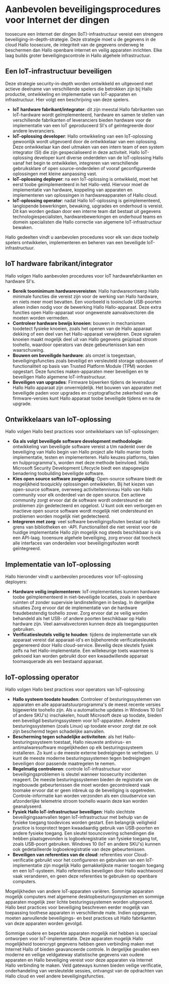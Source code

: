 # <a name="internet-of-things-security-best-practices"></a>Aanbevolen beveiligingsprocedures voor Internet der dingen
toosecure een Internet der dingen (IoT)-infrastructuur vereist een strengere beveiliging-in-depth-strategie. Deze strategie moet u de gegevens in de cloud Hallo toosecure, de integriteit van de gegevens onderweg te beschermen dan Hallo openbare internet en veilig apparaten inrichten. Elke laag builds groter beveiligingscontrole in Hallo algehele infrastructuur.

## <a name="secure-an-iot-infrastructure"></a>Een IoT-infrastructuur beveiligen
Deze strategie security-in-depth worden ontwikkeld en uitgevoerd met actieve deelname van verschillende spelers die betrokken zijn bij Hallo productie, ontwikkeling en implementatie van IoT-apparaten en infrastructuur. Hier volgt een beschrijving van deze spelers.  

* **IoT hardware fabrikant/integrator**: dit zijn meestal Hallo fabrikanten van IoT-hardware wordt geïmplementeerd, hardware en samen te stellen van verschillende fabrikanten of leveranciers bieden hardware voor de implementatie van een IoT geproduceerd SI's of geïntegreerde door andere leveranciers.
* **IoT-oplossing developer**: Hallo ontwikkeling van een IoT-oplossing gewoonlijk wordt uitgevoerd door de ontwikkelaar van een oplossing. Deze ontwikkelaar kan deel uitmaken van een intern team of een system integrator (SI) die zijn gespecialiseerd in deze activiteit. Hallo IoT-oplossing developer kunt diverse onderdelen van de IoT-oplossing Hallo vanaf het begin te ontwikkelen, integreren van verschillende gebruiksklare of open source-onderdelen of vooraf geconfigureerde oplossingen met kleine aanpassing vast.
* **IoT-oplossing deployer**: na een IoT-oplossing is ontwikkeld, moet het eerst toobe geïmplementeerd in het Hallo-veld. Hiervoor moet de implementatie van hardware, koppeling van apparaten en implementeren van oplossingen in hardwareapparaten of Hallo cloud.
* **IoT-oplossing operator**: nadat Hallo IoT-oplossing is geïmplementeerd, langlopende bewerkingen, bewaking, upgrades en onderhoud is vereist. Dit kan worden gedaan door een interne team dat bestaat uit gegevens technologiespecialisten, hardwarebewerkingen en onderhoud teams en domein specialisten die Hallo correctie van algemene IoT-infrastructuur bewaken.

Hallo gedeelten vindt u aanbevolen procedures voor elk van deze toohelp spelers ontwikkelen, implementeren en beheren van een beveiligde IoT-infrastructuur.

## <a name="iot-hardware-manufacturerintegrator"></a>IoT hardware fabrikant/integrator
Hallo volgen Hallo aanbevolen procedures voor IoT hardwarefabrikanten en hardware SI's.

* **Bereik toominimum hardwarevereisten**: Hallo hardwareontwerp Hallo minimale functies die vereist zijn voor de werking van Hallo hardware, en niets meer moet bevatten. Een voorbeeld is tooinclude USB-poorten alleen indien nodig voor de bewerking Hallo Hallo-apparaat. Deze extra functies open Hallo-apparaat voor ongewenste aanvalsvectoren die moeten worden vermeden.
* **Controleer hardware bewijs knoeien**: bouwen in mechanismen toodetect fysieke knoeien, zoals het openen van de Hallo apparaat dekking of een deel van het Hallo-apparaat verwijderen. Deze signalen knoeien maakt mogelijk deel uit van Hallo gegevens geüpload stroom toohello, waardoor operators van deze gebeurtenissen kan een waarschuwing.
* **Bouwen om beveiligde hardware**: als omzet is toegestaan, beveiligingsfuncties zoals beveiligd en versleuteld storage opbouwen of functionaliteit op basis van Trusted Platform Module (TPM) worden opgestart. Deze functies maken-apparaten meer beveiligen en te beveiligen Hallo algemene IoT-infrastructuur.
* **Beveiligen van upgrades**: Firmware bijwerken tijdens de levensduur Hallo Hallo apparaat zijn onvermijdelijk. Het bouwen van apparaten met beveiligde paden voor upgrades en cryptografische zekerheid van de firmware-versies kunt Hallo apparaat toobe beveiligde tijdens en na de upgrade.

## <a name="iot-solution-developer"></a>Ontwikkelaars van IoT-oplossing
Hallo volgen Hallo best practices voor ontwikkelaars van IoT-oplossingen:

* **Ga als volgt beveiligde software development methodologie**: ontwikkeling van beveiligde software vereist a t/m nadenkt over de beveiliging van Hallo begin van Hallo project alle Hallo manier tooits implementatie, testen en implementeren. Hallo keuzes platforms, talen en hulpprogramma's, worden met deze methode beïnvloed. Hallo Microsoft Security Development Lifecycle biedt een stapsgewijze benadering toobuilding beveiligde software.
* **Kies open source software zorgvuldig**: Open-source software biedt de mogelijkheid tooquickly oplossingen ontwikkelen. Bij het kiezen van open-source software, overweeg activiteitenniveau Hallo van Hallo community voor elk onderdeel van de open source. Een actieve community zorgt ervoor dat de software wordt ondersteund en dat problemen zijn gedetecteerd en opgelost. U kunt ook een verborgen en inactieve open source software wordt mogelijk niet ondersteund en problemen worden mogelijk niet gedetecteerd.
* **Integreren met zorg**: veel software beveiligingsfouten bestaat op Hallo grens van bibliotheken en -API. Functionaliteit die niet vereist voor de huidige implementatie Hallo zijn mogelijk nog steeds beschikbaar is via een API-laag. tooensure algehele beveiliging, zorg ervoor dat toocheck alle interfaces van onderdelen voor beveiligingsfouten wordt geïntegreerd.      

## <a name="iot-solution-deployer"></a>Implementatie van IoT-oplossing
Hallo hieronder vindt u aanbevolen procedures voor IoT-oplossing deployers:

* **Hardware veilig implementeren**: IoT-implementaties kunnen hardware toobe geïmplementeerd in niet-beveiligde locaties, zoals in openbare ruimten of zonder supervisie landinstellingen in beslag. In dergelijke situaties Zorg ervoor dat de implementatie van de hardware fraudebestendig toohello zover. Zorg ervoor dat ze veilig worden behandeld als het USB- of andere poorten beschikbaar op Hallo hardware zijn. Veel aanvalsvectoren kunnen deze als toegangspunten gebruiken.
* **Verificatiesleutels veilig te houden**: tijdens de implementatie van elk apparaat vereist dat apparaat-id's en bijbehorende verificatiesleutels gegenereerd door Hallo cloud-service. Beveilig deze sleutels fysiek zelfs na het Hallo-implementatie. Een willekeurige toets waarmee is geknoeid kan worden gebruikt door een kwaadwillende apparaat toomasquerade als een bestaand apparaat.

## <a name="iot-solution-operator"></a>IoT-oplossing operator
Hallo volgen Hallo best practices voor operators van IoT-oplossing:

* **Hallo systeem toodate houden**: Controleer of besturingssystemen van apparaten en alle apparaatstuurprogramma's de meest recente versies bijgewerkte toohello zijn. Als u automatische updates in Windows 10 (IoT of andere SKU's) inschakelen, houdt Microsoft deze up toodate, bieden een beveiligd besturingssysteem voor IoT-apparaten. Andere besturingssystemen (zoals Linux) up toodate ervoor zorgt dat ze ook zijn beschermd tegen schadelijke aanvallen.
* **Bescherming tegen schadelijke activiteiten**: als het Hallo-besturingssysteem toestaat, Hallo nieuwste antivirus- en antimalwaresoftware mogelijkheden op elk besturingssysteem installeren. Zo kunt u de meeste externe bedreigingen te verhelpen. U kunt de meeste moderne besturingssystemen tegen bedreigingen beveiligen door passende maatregelen te nemen.
* **Regelmatig controleren**: controle IoT-infrastructuur voor beveiligingsproblemen is sleutel wanneer toosecurity incidenten reageert. De meeste besturingssystemen bieden de registratie van de ingebouwde gebeurtenissen die moet worden gecontroleerd vaak toomake ervoor dat er geen inbreuk op de beveiliging is opgetreden. Controle-informatie kan worden verzonden als een cloudservice van afzonderlijke telemetrie stroom toohello waarin deze kan worden geanalyseerd.
* **Fysiek Hallo IoT-infrastructuur beveiligen**: Hallo slechtste beveiligingsaanvallen tegen IoT-infrastructuur met behulp van de fysieke toegang toodevices worden gestart. Een belangrijk veiligheid practice is tooprotect tegen kwaadaardig gebruik van USB-poorten en andere fysieke toegang. Een sleutel toouncovering schendingen die hebben plaatsgevonden is logboekregistratie van fysieke toegang tot, zoals USB-poort gebruiken. Windows 10 (IoT en andere SKU's) kunnen ook gedetailleerde logboekregistratie van deze gebeurtenissen.
* **Beveiligen van referenties van de cloud**: referenties voor Cloud-verificatie gebruikt voor het configureren en gebruiken van een IoT-implementatie zijn mogelijk Hallo gemakkelijkste manier toogain toegang en een IoT-systeem. Hallo referenties beveiligen door Hallo wachtwoord vaak veranderen, en geen deze referenties te gebruiken op openbare computers.

Mogelijkheden van andere IoT-apparaten variëren. Sommige apparaten mogelijk computers met algemene desktopbesturingssystemen en sommige apparaten mogelijk zeer lichte besturingssystemen worden uitgevoerd. Hallo best practices voor beveiliging beschreven eerder mogelijk van toepassing toothese apparaten in verschillende mate. Indien opgegeven, moeten aanvullende beveiligings- en best practices uit Hallo fabrikanten van deze apparaten worden gevolgd.

Sommige oudere en beperkte apparaten mogelijk niet hebben is speciaal ontworpen voor IoT-implementatie. Deze apparaten mogelijk Hallo mogelijkheid tooencrypt gegevens hebben geen verbinding maken met Internet Hallo of bieden geavanceerde controle. In dergelijke gevallen een moderne en veilige veldgateway statistische gegevens van oudere apparaten en Hallo beveiliging vereist voor deze apparaten via Internet Hallo verbinding te maken. Veld gateways kunnen bieden veilige verificatie, onderhandeling van versleutelde sessies, ontvangst van de opdrachten van Hallo cloud en veel andere beveiligingsfuncties.

